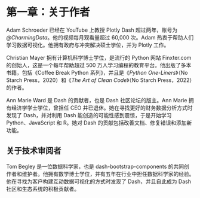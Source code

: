# 第一章：关于作者

Adam Schroeder 已经在 YouTube 上教授 Plotly Dash 超过两年，账号为 *@CharmingData*。他的视频每月观看量超过 60,000 次。Adam 热衷于帮助人们学习数据可视化。他拥有政府与冲突解决硕士学位，并为 Plotly 工作。

Christian Mayer 拥有计算机科学博士学位，是流行的 Python 网站 Finxter.com 的创始人，这是一个每年帮助超过 500 万人学习编程的教育平台。他出版了多本书籍，包括《Coffee Break Python 系列》，并且是《*Python One-Liners*》（No Starch Press，2020）和《*The Art of Clean Code*》（No Starch Press，2022）的作者。

Ann Marie Ward 是 Dash 的贡献者，也是 Dash 社区论坛的版主。Ann Marie 拥有经济学学士学位，曾担任 CEO 并已退休。她在寻找更好的财务数据分析方式时发现了 Dash，并对利用 Dash 能创造的可能性感到震惊，于是开始学习 Python、JavaScript 和 R。她对 Dash 的贡献包括改善文档、修复错误和添加新功能。

## 关于技术审阅者

Tom Begley 是一位数据科学家，也是 dash-bootstrap-components 的共同创作者和维护者。他拥有数学博士学位，并有五年在行业中担任数据科学家的经验。他在寻找为客户构建互动数据可视化的方式时发现了 Dash，并且自此成为 Dash 社区和生态系统的积极贡献者。
